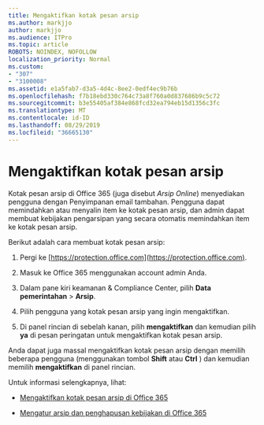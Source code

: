 ```yaml
---
title: Mengaktifkan kotak pesan arsip
ms.author: markjjo
author: markjjo
ms.audience: ITPro
ms.topic: article
ROBOTS: NOINDEX, NOFOLLOW
localization_priority: Normal
ms.custom:
- "307"
- "3100008"
ms.assetid: e1a5fab7-d3a5-4d4c-8ee2-0edf4ec9b76b
ms.openlocfilehash: f7b18ebd330c764c73a8f760a0d837686b9c5c72
ms.sourcegitcommit: b3e55405af384e868fcd32ea794eb15d1356c3fc
ms.translationtype: MT
ms.contentlocale: id-ID
ms.lasthandoff: 08/29/2019
ms.locfileid: "36665130"
---
```

# <a name="enable-an-archive-mailbox"></a>Mengaktifkan kotak pesan arsip

Kotak pesan arsip di Office 365 (juga disebut *Arsip Online*) menyediakan pengguna dengan Penyimpanan email tambahan. Pengguna dapat memindahkan atau menyalin item ke kotak pesan arsip, dan admin dapat membuat kebijakan pengarsipan yang secara otomatis memindahkan item ke kotak pesan arsip.
  
Berikut adalah cara membuat kotak pesan arsip:
  
1. Pergi ke [https://protection.office.com](https://protection.office.com).

2. Masuk ke Office 365 menggunakan account admin Anda.

3. Dalam pane kiri keamanan &amp; Compliance Center, pilih **Data pemerintahan** \> **Arsip**.

4. Pilih pengguna yang kotak pesan arsip yang ingin mengaktifkan.

5. Di panel rincian di sebelah kanan, pilih **mengaktifkan** dan kemudian pilih **ya** di pesan peringatan untuk mengaktifkan kotak pesan arsip.

Anda dapat juga massal mengaktifkan kotak pesan arsip dengan memilih beberapa pengguna (menggunakan tombol **Shift** atau **Ctrl** ) dan kemudian memilih **mengaktifkan** di panel rincian.
  
Untuk informasi selengkapnya, lihat:
  
- [Mengaktifkan kotak pesan arsip di Office 365](https://support.office.com/article/enable-archive-mailboxes-in-the-office-365-security-compliance-center-268a109e-7843-405b-bb3d-b9393b2342ce)

- [Mengatur arsip dan penghapusan kebijakan di Office 365](https://support.office.com/article/Set-up-an-archive-and-deletion-policy-for-mailboxes-in-your-Office-365-organization-ec3587e4-7b4a-40fb-8fb8-8aa05aeae2ce)
